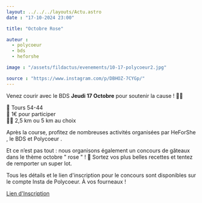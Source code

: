 ```yaml
---
layout: ../../../layouts/Actu.astro
date : "17-10-2024 23:00"

title: "Octobre Rose"

auteur :
  - polycoeur
  - bds
  - heforshe

image : "/assets/fildactus/evenements/10-17-polycoeur2.jpg"

source : "https://www.instagram.com/p/DBHOZ-7CYGp/"
---
```


Venez courir avec le BDS __Jeudi 17 Octobre__ pour soutenir la cause ! 🏃‍♀️

📍 Tours 54-44  
💸 1€ pour participer  
🏃‍♂️ 2,5 km ou 5 km au choix

Après la course, profitez de nombreuses activités organisées par HeForShe , le BDS et Polycoeur .

Et ce n’est pas tout : nous organisons également un concours de gâteaux dans le thème octobre " rose " ! 🍰 Sortez vos plus belles recettes et tentez de remporter un super lot.

Tous les détails et le lien d'inscription pour le concours sont disponibles sur le compte Insta de Polycoeur. À vos fourneaux !

[Lien d'Inscription](https://docs.google.com/forms/d/1Zf3IJ7s2rfLrzOH9FGW1xjTfJPrNcIgYFilpPTkak0c/viewform)